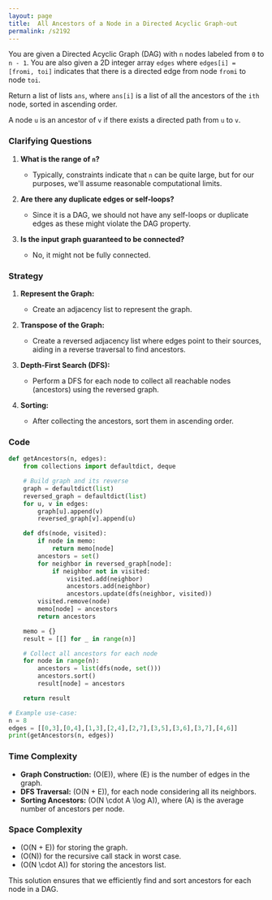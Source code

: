 ```yaml
---
layout: page
title:  All Ancestors of a Node in a Directed Acyclic Graph-out
permalink: /s2192
---
```


You are given a Directed Acyclic Graph (DAG) with `n` nodes labeled from `0` to `n - 1`. You are also given a 2D integer array `edges` where `edges[i] = [fromi, toi]` indicates that there is a directed edge from node `fromi` to node `toi`.

Return a list of lists `ans`, where `ans[i]` is a list of all the ancestors of the `ith` node, sorted in ascending order.

A node `u` is an ancestor of `v` if there exists a directed path from `u` to `v`.

### Clarifying Questions

1. **What is the range of `n`?**
   - Typically, constraints indicate that `n` can be quite large, but for our purposes, we'll assume reasonable computational limits.
   
2. **Are there any duplicate edges or self-loops?**
   - Since it is a DAG, we should not have any self-loops or duplicate edges as these might violate the DAG property.

3. **Is the input graph guaranteed to be connected?**
   - No, it might not be fully connected.

### Strategy

1. **Represent the Graph:**
   - Create an adjacency list to represent the graph.

2. **Transpose of the Graph:**
   - Create a reversed adjacency list where edges point to their sources, aiding in a reverse traversal to find ancestors.

3. **Depth-First Search (DFS):**
   - Perform a DFS for each node to collect all reachable nodes (ancestors) using the reversed graph.

4. **Sorting:**
   - After collecting the ancestors, sort them in ascending order.

### Code

```python
def getAncestors(n, edges):
    from collections import defaultdict, deque

    # Build graph and its reverse
    graph = defaultdict(list)
    reversed_graph = defaultdict(list)
    for u, v in edges:
        graph[u].append(v)
        reversed_graph[v].append(u)

    def dfs(node, visited):
        if node in memo:
            return memo[node]
        ancestors = set()
        for neighbor in reversed_graph[node]:
            if neighbor not in visited:
                visited.add(neighbor)
                ancestors.add(neighbor)
                ancestors.update(dfs(neighbor, visited))
        visited.remove(node)
        memo[node] = ancestors
        return ancestors

    memo = {}
    result = [[] for _ in range(n)]

    # Collect all ancestors for each node
    for node in range(n):
        ancestors = list(dfs(node, set()))
        ancestors.sort()
        result[node] = ancestors

    return result

# Example use-case:
n = 8
edges = [[0,3],[0,4],[1,3],[2,4],[2,7],[3,5],[3,6],[3,7],[4,6]]
print(getAncestors(n, edges))
```

### Time Complexity

- **Graph Construction:** \(O(E)\), where \(E\) is the number of edges in the graph.
- **DFS Traversal:** \(O(N + E)\), for each node considering all its neighbors.
- **Sorting Ancestors:** \(O(N \cdot A \log A)\), where \(A\) is the average number of ancestors per node.

### Space Complexity

- \(O(N + E)\) for storing the graph.
- \(O(N)\) for the recursive call stack in worst case.
- \(O(N \cdot A)\) for storing the ancestors list.

This solution ensures that we efficiently find and sort ancestors for each node in a DAG.